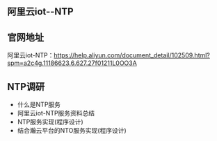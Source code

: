 ## 阿里云iot--NTP
## 官网地址
阿里云iot-NTP：https://help.aliyun.com/document_detail/102509.html?spm=a2c4g.11186623.6.627.27f01211L0OO3A

## NTP调研
- 什么是NTP服务
- 阿里云iot-NTP服务资料总结
- NTP服务实现(程序设计)
- 结合瀚云平台的NTO服务实现(程序设计)